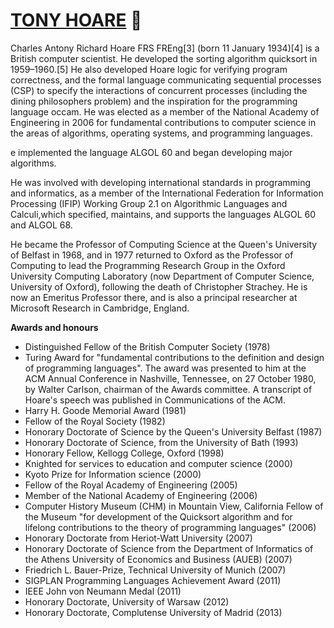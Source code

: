 # [TONY HOARE](https://en.wikipedia.org/wiki/Tony_Hoare) 🤵

Charles Antony Richard Hoare FRS FREng[3] (born 11 January 1934)[4] is a British computer scientist. He developed the sorting algorithm quicksort in 1959–1960.[5] He also developed Hoare logic for verifying program correctness, and the formal language communicating sequential processes (CSP) to specify the interactions of concurrent processes (including the dining philosophers problem) and the inspiration for the programming language occam.
He was elected as a member of the National Academy of Engineering in 2006 for fundamental contributions to computer science in the areas of algorithms, operating systems, and programming languages.

e implemented the language ALGOL 60 and began developing major algorithms.

He was involved with developing international standards in programming and informatics, as a member of the International Federation for Information Processing (IFIP) Working Group 2.1 on Algorithmic Languages and Calculi,which specified, maintains, and supports the languages ALGOL 60 and ALGOL 68.

He became the Professor of Computing Science at the Queen's University of Belfast in 1968, and in 1977 returned to Oxford as the Professor of Computing to lead the Programming Research Group in the Oxford University Computing Laboratory (now Department of Computer Science, University of Oxford), following the death of Christopher Strachey. He is now an Emeritus Professor there, and is also a principal researcher at Microsoft Research in Cambridge, England.

**Awards and honours**

* Distinguished Fellow of the British Computer Society (1978)
* Turing Award for "fundamental contributions to the definition and design of programming languages". The award was presented to him at the ACM Annual Conference in Nashville, Tennessee, on 27 October 1980, by Walter Carlson, chairman of the Awards committee. A transcript of Hoare's speech was published in Communications of the ACM.
* Harry H. Goode Memorial Award (1981)
* Fellow of the Royal Society (1982)
* Honorary Doctorate of Science by the Queen's University Belfast (1987)
* Honorary Doctorate of Science, from the University of Bath (1993)
* Honorary Fellow, Kellogg College, Oxford (1998)
* Knighted for services to education and computer science (2000)
* Kyoto Prize for Information science (2000)
* Fellow of the Royal Academy of Engineering (2005)
* Member of the National Academy of Engineering (2006)
* Computer History Museum (CHM) in Mountain View, California Fellow of the Museum "for development of the Quicksort algorithm and for lifelong contributions to the theory of programming languages" (2006)
* Honorary Doctorate from Heriot-Watt University (2007)
* Honorary Doctorate of Science from the Department of Informatics of the Athens University of Economics and Business (AUEB) (2007)
* Friedrich L. Bauer-Prize, Technical University of Munich (2007)
* SIGPLAN Programming Languages Achievement Award (2011)
* IEEE John von Neumann Medal (2011)
* Honorary Doctorate, University of Warsaw (2012)
* Honorary Doctorate, Complutense University of Madrid (2013)
